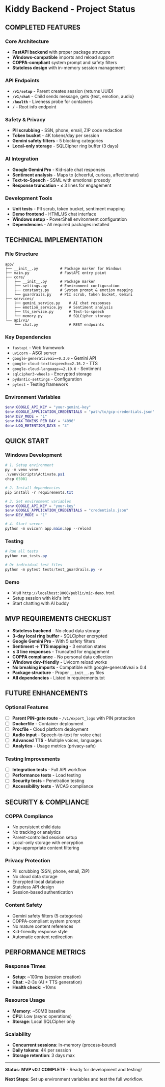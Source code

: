 # Kiddy Backend - Project Status

## **COMPLETED FEATURES**

### Core Architecture
- **FastAPI backend** with proper package structure
- **Windows-compatible** imports and reload support
- **COPPA-compliant** system prompt and safety filters
- **Stateless design** with in-memory session management

### API Endpoints
- **`/v1/setup`** - Parent creates session (returns UUID)
- **`/v1/chat`** - Child sends message, gets {text, emotion, audio}
- **`/health`** - Liveness probe for containers
- **`/`** - Root info endpoint

### Safety & Privacy
- **PII scrubbing** - SSN, phone, email, ZIP code redaction
- **Token bucket** - 4K tokens/day per session
- **Gemini safety filters** - 5 blocking categories
- **Local-only storage** - SQLCipher ring buffer (3 days)

### AI Integration
- **Google Gemini Pro** - Kid-safe chat responses
- **Sentiment analysis** - Maps to {cheerful, curious, affectionate}
- **Text-to-Speech** - SSML with emotional prosody
- **Response truncation** - ≤ 3 lines for engagement

### Development Tools
- **Unit tests** - PII scrub, token bucket, sentiment mapping
- **Demo frontend** - HTML/JS chat interface
- **Windows setup** - PowerShell environment configuration
- **Dependencies** - All required packages installed

## **TECHNICAL IMPLEMENTATION**

### File Structure
```
app/
├── __init__.py          # Package marker for Windows
├── main.py              # FastAPI entry point
├── core/
│   ├── __init__.py      # Package marker
│   ├── settings.py      # Environment configuration
│   ├── constants.py     # System prompt & emotion mapping
│   └── guardrails.py    # PII scrub, token bucket, Gemini
├── services/
│   ├── gemini_service.py    # AI chat responses
│   ├── emotion_service.py   # Sentiment analysis
│   ├── tts_service.py       # Text-to-speech
│   └── memory.py            # SQLCipher storage
└── api/v1/
    └── chat.py              # REST endpoints
```

### Key Dependencies
- `fastapi` - Web framework
- `uvicorn` - ASGI server
- `google-generativeai==0.3.0` - Gemini API
- `google-cloud-texttospeech==2.16.2` - TTS
- `google-cloud-language==2.10.0` - Sentiment
- `sqlcipher3-wheels` - Encrypted storage
- `pydantic-settings` - Configuration
- `pytest` - Testing framework

### Environment Variables
```powershell
$env:GOOGLE_API_KEY = "your-gemini-key"
$env:GOOGLE_APPLICATION_CREDENTIALS = "path/to/gcp-credentials.json"
$env:DEV_MODE = "1"
$env:MAX_TOKENS_PER_DAY = "4096"
$env:LOG_RETENTION_DAYS = "3"
```

## **QUICK START**

### Windows Development
```powershell
# 1. Setup environment
py -m venv venv
.\venv\Scripts\Activate.ps1
chcp 65001

# 2. Install dependencies
pip install -r requirements.txt

# 3. Set environment variables
$env:GOOGLE_API_KEY = "your-key"
$env:GOOGLE_APPLICATION_CREDENTIALS = "credentials.json"
$env:DEV_MODE = "1"

# 4. Start server
python -m uvicorn app.main:app --reload
```

### Testing
```powershell
# Run all tests
python run_tests.py

# Or individual test files
python -m pytest tests/test_guardrails.py -v
```

### Demo
- Visit `http://localhost:8000/public/mic-demo.html`
- Setup session with kid's info
- Start chatting with AI buddy

## **MVP REQUIREMENTS CHECKLIST**

- **Stateless backend** - No cloud data storage
- **3-day local ring buffer** - SQLCipher encrypted
- **Google Gemini Pro** - With 5 safety filters
- **Sentiment → TTS mapping** - 3 emotion states
- **≤ 3 line responses** - Truncated for engagement
- **COPPA compliance** - No personal data collection
- **Windows dev-friendly** - Uvicorn reload works
- **No breaking imports** - Compatible with google-generativeai ≥ 0.4
- **Package structure** - Proper `__init__.py` files
- **All dependencies** - Listed in requirements.txt

## **FUTURE ENHANCEMENTS**

### Optional Features
- [ ] **Parent PIN-gate route** - `/v1/export_logs` with PIN protection
- [ ] **Dockerfile** - Container deployment
- [ ] **Procfile** - Cloud platform deployment
- [ ] **Audio input** - Speech-to-text for voice chat
- [ ] **Advanced TTS** - Multiple voices, languages
- [ ] **Analytics** - Usage metrics (privacy-safe)

### Testing Improvements
- [ ] **Integration tests** - Full API workflow
- [ ] **Performance tests** - Load testing
- [ ] **Security tests** - Penetration testing
- [ ] **Accessibility tests** - WCAG compliance

## **SECURITY & COMPLIANCE**

### COPPA Compliance
- No persistent child data
- No tracking or analytics
- Parent-controlled session setup
- Local-only storage with encryption
- Age-appropriate content filtering

### Privacy Protection
- PII scrubbing (SSN, phone, email, ZIP)
- No cloud data storage
- Encrypted local database
- Stateless API design
- Session-based authentication

### Content Safety
- Gemini safety filters (5 categories)
- COPPA-compliant system prompt
- No mature content references
- Kid-friendly response style
- Automatic content redirection

## **PERFORMANCE METRICS**

### Response Times
- **Setup**: ~100ms (session creation)
- **Chat**: ~2-3s (AI + TTS generation)
- **Health check**: ~10ms

### Resource Usage
- **Memory**: ~50MB baseline
- **CPU**: Low (async operations)
- **Storage**: Local SQLCipher only

### Scalability
- **Concurrent sessions**: In-memory (process-bound)
- **Daily tokens**: 4K per session
- **Storage retention**: 3 days max

---

**Status**: **MVP v0.1 COMPLETE** - Ready for development and testing!

**Next Steps**: Set up environment variables and test the full workflow. 
